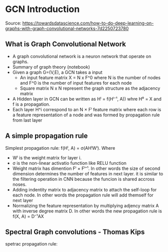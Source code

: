# GCN Introduction

Source: https://towardsdatascience.com/how-to-do-deep-learning-on-graphs-with-graph-convolutional-networks-7d2250723780

## What is Graph Convolutional Network
*	A graph convolutional network is a neuron network that operate on graphs.
*	Summary of graph theory (notebook)
*	Given a graph G=(V,E), a GCN takes a input
    * An input feature matrix X = N x F^0 where N is the number of nodes and F^0 is the number of input features for each node 
    * Square matrix N x N represent the graph structure as the adjacency matrix
*	A Hidden layer in GCN can be written as Hⁱ = f(Hⁱ⁻¹, A))  whre H⁰ = X and f is a propagation. 
* Each layer H^i correspond to an N × Fⁱ feature matrix where each row is a feature representation of a node and was formed by propagation rule from last layer

## A simple propagation rule
Simplest propagation rule: f(Hⁱ, A) = σ(AHⁱWⁱ). Where
* Wⁱ is the weight matrix for layer i.  
* σ is the non-linear activatio function like RELU function
* Weight matrix has dimention Fⁱ × Fⁱ⁺¹. In other words the size of second dimension determines the number of features in next layer. it is similar to the filtering operation in CNN because the funcion is shared accross noses.
* Adding indentity matrix to adjacency matrix to attach the self-loop for each node. In other words the propagation rule will add themself for next layer
* Normalizing the feature representation by multiplying adjency matrix A with inverse degree matrix D. In other words the new propagation rule is f(X, A) = D⁻¹AX

## Spectral Graph convolutions - Thomas Kips
spetrac propagation rule: 
